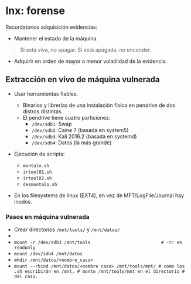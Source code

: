 # lnx: forense

Recordatorios adquisición evidencias:

- Mantener el estado de la máquina.

> Si está viva, no apagar. Si está apagada, no encender.

- Adquirir en orden de mayor a menor volatilidad de la evidencia.

## Extracción en vivo de máquina vulnerada

- Usar herramientas fiables.
	- Binarios y librerías de una instalación física en pendrive de dos distros distintas.
	- El pendrive tiene cuatro particiones:
		- `/dev/sdb1`: Swap
		- `/dev/sdb2`: Caine 7 (basada en system5)
		- `/dev/sdb3`: Kali 2016.2 (basada en systemd)
		- `/dev/sdb4`: Datos (la más grande)
- Ejecución de scripts:
	- `montalo.sh`
	- `irtool01.sh`
	- `irtool02.sh`
	- `desmontalo.sh`

- En los filesystems de linux (EXT4), en vez de MFT/LogFile/Journal hay inodos.

### Pasos en máquina vulnerada

- Crear directorios `/mnt/tools/` y `/mnt/datos/`
- 
- `mount -r /dev/sdb3 /mnt/tools                           # -r: en readonly`
- `mount /dev/sdb4 /mnt/datos`
- `mkdir /mnt/datos/<nombre_caso>`
- `mount --rbind /mnt/datos/<nombre caso> /mnt/tools/mnt/ # como los .sh escribirán en /mnt,
							   # monto /mnt/tools/mnt en el directorio
 							   # del caso.`
